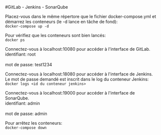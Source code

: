 #GitLab - Jenkins - SonarQube

Placez-vous dans le même répertore que le fichier docker-compose.yml et démarrez les conteneurs (le -d lance en tâche de fond):
<br>```docker-compose up -d```</br>

Pour vérifiez que les conteneurs sont bien lancés:
<br>```docker ps```</br>

Connectez-vous à localhost:10080 pour accéder à l'interface de GitLab.
<br>identifiant: root</br>
<br>mot de passe: test1234</br>

Connectez-vous à localhost:18080 pour accéder à l'interface de Jenkins.
Le mot de passe demandé est inscrit dans le log du conteneur Jenkins:
<br>```docker logs <id du conteneur jenkins>```</br>

Connectez-vous à localhost:19000 pour accéder à l'interface de SonarQube.
<br>identifiant: admin</br>
<br>mot de passe: admin</br>

Pour arrêtez les conteneurs:
<br>```docker-compose down```</br>
